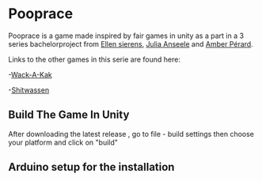 # Pooprace
Pooprace is a game made inspired by fair games in unity as a part in a 3 series bachelorproject from [Ellen sierens](https://www.sierensellen.be/ "Ellen Sierens Portfolio"), [Julia Anseele](https://juliaanseele.myportfolio.com/ "Julia Anseele Protfolio") and [Amber Pérard](http://amberperard-devine.be/ "Amber Perard Portfolio"). 

Links to the other games in this serie are found here:

-[Wack-A-Kak](https://github.com/Moongirl1207/Wack-A-Kak)

-[Shitwassen](https://github.com/Moongirl1207/Shitwassen)

## Build The Game In Unity
After downloading the latest release , go to file -  build settings then choose your platform and click on "build"


## Arduino setup for the installation
